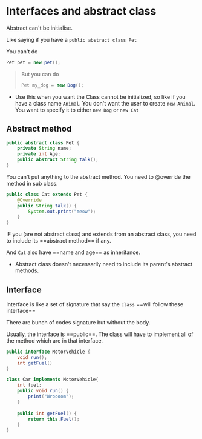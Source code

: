 # Interfaces and abstract class

Abstract can't be initialise.

Like saying if you have a `public abstract class Pet`

You can't do

```java
Pet pet = new pet();
```

> But you can do
>
> ```java
> Pet my_dog = new Dog();
> ```
>

- Use this when you want the Class cannot be initialized, so like if you have a class name `Animal`. You don't want the user to create `new Animal`. You want to specify it to either `new Dog` or `new Cat`

## Abstract method

```java
public abstract class Pet {
    private String name;
    private int Age;
 	public abstract String talk();   
}
```



You can't put anything to the abstract method. You need to @override the method in sub class.



```java
public class Cat extends Pet {
    @Override
    public String talk() {
        System.out.print("meow");
    }
}
```

IF you (are not abstract class) and extends from an abstract class, you need to include its ==abstract method== if any.

And `Cat` also have ==name and age== as inheritance.

* Abstract class doesn't necessarily need to include its parent's abstract methods. 

## Interface

Interface is like a set of signature that say the `class` ==will follow these interface==

There are bunch of codes signature but without the body.

Usually, the interface is ==public==. The class will have to implement all of the method which are in that interface.



```java
public interface MotorVehicle {
    void run();
    int getFuel()
}

class Car implements MotorVehicle{
    int fuel;
    public void run() {
        print("Wroooom");
    }
    
    public int getFuel() {
        return this.Fuel();
    }
}
```





